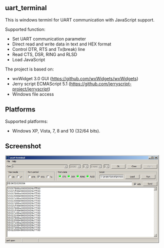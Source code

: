 uart_terminal
-------------

This is windows terminl for UART communication with JavaScript support.

Supported function:

- Set UART communication parameter
- Direct read and write data in text and HEX format
- Control DTR, RTS and Tx(break) line
- Read CTS, DSR, RING and RLSD
- Load JavaScript

The project is based on:

- wxWidget 3.0 GUI (https://github.com/wxWidgets/wxWidgets)
- Jerry script ECMAScript 5.1 (https://github.com/jerryscript-project/jerryscript)
- Windows file access

Platforms
---------

Supported platforms:

- Windows XP, Vista, 7, 8 and 10 (32/64 bits).

Screenshot
----------

![](https://github.com/simapetr/uart_terminal/blob/master/docs/img/uart_terminal.jpg)
